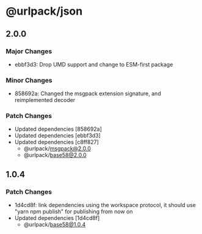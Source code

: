 # @urlpack/json

## 2.0.0

### Major Changes

- ebbf3d3: Drop UMD support and change to ESM-first package

### Minor Changes

- 858692a: Changed the msgpack extension signature, and reimplemented decoder

### Patch Changes

- Updated dependencies [858692a]
- Updated dependencies [ebbf3d3]
- Updated dependencies [c8ff827]
  - @urlpack/msgpack@2.0.0
  - @urlpack/base58@2.0.0

## 1.0.4

### Patch Changes

- 1d4cd8f: link dependencies using the workspace protocol, it should use "yarn npm publish" for publishing from now on
- Updated dependencies [1d4cd8f]
  - @urlpack/base58@1.0.4
